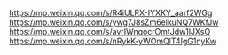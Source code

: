 https://mp.weixin.qq.com/s/R4iULRX-IYXKY_aarf2WGg
https://mp.weixin.qq.com/s/ywg7J8sZm6elkuNQ7WKfJw
https://mp.weixin.qq.com/s/avrIWnqocrOmtJdw1lJXsQ
https://mp.weixin.qq.com/s/nRykK-yWOmQlT4IgG1nyKw